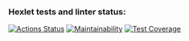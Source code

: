 ### Hexlet tests and linter status:
[![Actions Status](https://github.com/David-Roklem/python-project-50/workflows/hexlet-check/badge.svg)](https://github.com/David-Roklem/python-project-50/actions)
[![Maintainability](https://api.codeclimate.com/v1/badges/e04883f29bca091269e1/maintainability)](https://codeclimate.com/github/David-Roklem/python-project-50/maintainability)
[![Test Coverage](https://api.codeclimate.com/v1/badges/e04883f29bca091269e1/test_coverage)](https://codeclimate.com/github/David-Roklem/python-project-50/test_coverage)
